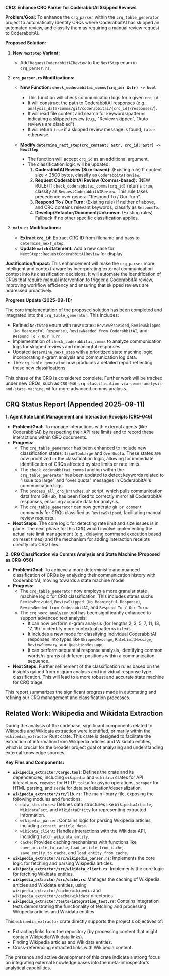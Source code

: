 **CRQ: Enhance CRQ Parser for CoderabbitAI Skipped Reviews**

**Problem/Goal:**
To enhance the `crq_parser` within the `crq_table_generator` project to automatically identify CRQs where CoderabbitAI has skipped an automated review, and classify them as requiring a manual review request to CoderabbitAI.

**Proposed Solution:**

1.  **New `NextStep` Variant:**
    *   Add `RequestCoderabbitAIReview` to the `NextStep` enum in `crq_parser.rs`.

2.  **`crq_parser.rs` Modifications:**

    *   **New Function: `check_coderabbitai_comms(crq_id: &str) -> bool`**
        *   This function will check communication logs for a given `crq_id`.
        *   It will construct the path to CoderabbitAI responses (e.g., `analysis_data/comms/git/coderabbitai/{crq_id}/responses/`).
        *   It will read file content and search for keywords/patterns indicating a skipped review (e.g., "Review skipped", "Auto reviews are disabled").
        *   It will return `true` if a skipped review message is found, `false` otherwise.

    *   **Modify `determine_next_step(crq_content: &str, crq_id: &str) -> NextStep`**
        *   The function will accept `crq_id` as an additional argument.
        *   The classification logic will be updated:
            1.  **CoderabbitAI Review (Size-based):** (Existing rule) If content size < 2500 bytes, classify as `CoderabbitAIReview`.
            2.  **Request CoderabbitAI Review (Comms-based):** (NEW RULE) If `check_coderabbitai_comms(crq_id)` returns `true`, classify as `RequestCoderabbitAIReview`. This rule takes precedence over general "Respond To / Our Turn".
            3.  **Respond To / Our Turn:** (Existing rule) If neither of above, and CRQ contains relevant keywords, classify as `RespondTo`.
            4.  **Develop/Refactor/Document/Unknown:** (Existing rules) Fallback if no other specific classification applies.

3.  **`main.rs` Modifications:**

    *   **Extract `crq_id`:** Extract CRQ ID from filename and pass to `determine_next_step`.
    *   **Update `match` statement:** Add a new case for `NextStep::RequestCoderabbitAIReview` for display.

**Justification/Impact:**
This enhancement will make the `crq_parser` more intelligent and context-aware by incorporating external communication context into its classification decisions. It will automate the identification of CRQs that require manual intervention to trigger a CoderabbitAI review, improving workflow efficiency and ensuring that skipped reviews are addressed proactively.

**Progress Update (2025-09-11):**

The core implementation of the proposed solution has been completed and integrated into the `crq_table_generator`. This includes:

*   Refined `NextStep` enum with new states: `ReviewProvided`, `ReviewSkipped (No Meaningful Response)`, `ReviewNeeded from CoderabbitAI`, and `Respond To / Our Turn`.
*   Implementation of `check_coderabbitai_comms` to analyze communication logs for skipped reviews and meaningful responses.
*   Updated `determine_next_step` with a prioritized state machine logic, incorporating n-gram analysis and communication log data.
*   The `crq_table_generator` now produces a detailed report reflecting these new classifications.

This phase of the CRQ is considered complete. Further work will be tracked under new CRQs, such as `CRQ-046-crq-classification-via-comms-analysis-and-state-machine.md` for more advanced comms analysis.


## CRQ Status Report (Appended 2025-09-11)

**1. Agent Rate Limit Management and Interaction Receipts (CRQ-046)**

*   **Problem/Goal:** To manage interactions with external agents (like CoderabbitAI) by respecting their API rate limits and to record these interactions within CRQ documents.
*   **Progress:**
    *   The `crq_table_generator` has been enhanced to include new classification states: `IssueTooLarge` and `OverQuota`. These states are now prioritized in the classification logic, allowing for immediate identification of CRQs affected by size limits or rate limits.
    *   The `check_coderabbitai_comms` function within the `crq_table_generator` has been updated to detect keywords related to "issue too large" and "over quota" messages in CoderabbitAI's communication logs.
    *   The `process_all_crq_branches.sh` script, which pulls communication data from GitHub, has been fixed to correctly mirror all CoderabbitAI responses, ensuring accurate data for analysis.
    *   The `crq_table_generator` can now generate `gh pr comment` commands for CRQs classified as `ReviewSkipped`, facilitating manual review requests.
*   **Next Steps:** The core logic for detecting rate limit and size issues is in place. The next phase for this CRQ would involve implementing the actual rate limit management (e.g., delaying command execution based on reset times) and the mechanism for adding interaction receipts directly into CRQ files.

**2. CRQ Classification via Comms Analysis and State Machine (Proposed as CRQ-056)**

*   **Problem/Goal:** To achieve a more deterministic and nuanced classification of CRQs by analyzing their communication history with CoderabbitAI, moving towards a state machine model.
*   **Progress:**
    *   The `crq_table_generator` now employs a more granular state machine logic for CRQ classification. This includes states suchs `ReviewProvided`, `ReviewSkipped (No Meaningful Response)`, `ReviewNeeded from CoderabbitAI`, and `Respond To / Our Turn`.
    *   The `crq_word_analyzer` tool has been significantly enhanced to support advanced text analysis:
        *   It can now perform n-gram analysis (for lengths 2, 3, 5, 7, 11, 13, 17, 19) to identify more contextual patterns in text.
        *   It includes a new mode for classifying individual CoderabbitAI responses into types like `SkippedMessage`, `RateLimitMessage`, `ReviewSummary`, and `QuestionMessage`.
        *   It can perform sequential response analysis, identifying common words/n-grams at different positions within a communication sequence.
*   **Next Steps:** Further refinement of the classification rules based on the insights gained from n-gram analysis and individual response type classification. This will lead to a more robust and accurate state machine for CRQ triage.

This report summarizes the significant progress made in automating and refining our CRQ management and classification processes.

## Related Work: Wikipedia and Wikidata Extraction

During the analysis of the codebase, significant components related to Wikipedia and Wikidata extraction were identified, primarily within the `wikipedia_extractor` Rust crate. This crate is designed to facilitate the extraction of information from Wikipedia articles and Wikidata entities, which is crucial for the broader project goal of analyzing and understanding external knowledge sources.

**Key Files and Components:**

*   **`wikipedia_extractor/Cargo.toml`**: Defines the crate and its dependencies, including `wikipedia` and `wikidata` crates for API interactions, `reqwest` for HTTP, `tokio` for async operations, `scraper` for HTML parsing, and `serde` for data serialization/deserialization.
*   **`wikipedia_extractor/src/lib.rs`**: The main library file, exposing the following modules and functions:
    *   `data_structures`: Defines data structures like `WikipediaArticle`, `WikidataFact`, and `WikidataEntity` for representing extracted information.
    *   `wikipedia_parser`: Contains logic for parsing Wikipedia articles, including `extract_article_data`.
    *   `wikidata_client`: Handles interactions with the Wikidata API, including `fetch_wikidata_entity`.
    *   `cache`: Provides caching mechanisms with functions like `save_article_to_cache`, `load_article_from_cache`, `save_entity_to_cache`, and `load_entity_from_cache`.
*   **`wikipedia_extractor/src/wikipedia_parser.rs`**: Implements the core logic for fetching and parsing Wikipedia articles.
*   **`wikipedia_extractor/src/wikidata_client.rs`**: Implements the core logic for fetching Wikidata entities.
*   **`wikipedia_extractor/src/cache.rs`**: Manages the caching of Wikipedia articles and Wikidata entities, using `wikipedia_extractor/cache/wikipedia` and `wikipedia_extractor/cache/wikidata` directories.
*   **`wikipedia_extractor/tests/integration_test.rs`**: Contains integration tests demonstrating the functionality of fetching and processing Wikipedia articles and Wikidata entities.

This `wikipedia_extractor` crate directly supports the project's objectives of:
*   Extracting links from the repository (by processing content that might contain Wikipedia/Wikidata links).
*   Finding Wikipedia articles and Wikidata entities.
*   Cross-referencing extracted links with Wikipedia content.

The presence and active development of this crate indicate a strong focus on integrating external knowledge bases into the meta-introspector's analytical capabilities.